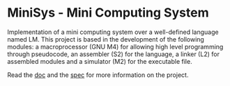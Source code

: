 # MiniSys - Mini Computing System

Implementation of a mini computing system over a well-defined language named LM. This project is based in the development of the following modules: a macroprocessor (GNU M4) for allowing high level programming through pseudocode, an assembler (S2) for the language, a linker (L2) for assembled modules and a simulator (M2) for the executable file.

Read the [doc](doc/doc.pdf) and the [spec](doc/spec.pdf) for more information on the project.


